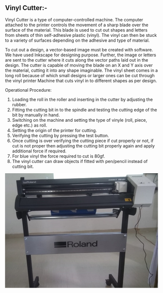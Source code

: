 ## Vinyl Cutter:-
Vinyl Cutter is a type of computer-controlled machine. The computer attached to the printer controls the movement of a sharp blade over the surface of the material. This blade is used to cut out shapes and letters from sheets of thin self-adhesive plastic (vinyl). The vinyl can then be stuck to a variety of surfaces depending on the adhesive and type of material.

To cut out a design, a vector-based image must be created with software. We have used Inkscape for designing purpose. Further, the image or letters are sent to the cutter where it cuts along the vector paths laid out in the design. The cutter is capable of moving the blade on an X and Y axis over the material, cutting it into any shape imaginable. The vinyl sheet comes in a long roll because of which small designs or larger ones can be cut through the vinyl printer Machine that cuts vinyl in to different shapes as per design.

Operational Procedure:

1. Loading the roll in the roller and inserting in the cutter by adjusting the rubber.
2. Fitting the cutting bit in to the spindle and testing the cutting edge of the bit by manually in hand.
3. Switching on the machine and setting the type of vinyle (roll, piece, edge etc.) as roll.
4. Setting the origin of the printer for cutting.
5. Verifying the cutting by pressing the test button.
6. Once cutting is over verifying the cutting piece if cut properly or not, if cut is not proper then adjusting the cutting bit properly again and apply additional force if required.
7. For blue vinyl the force required to cut is 80gf.
8. The vinyl cutter can draw objects if fitted with pen/pencil instead of cutting bit.

![Vinyl Cutter](/img/Vinyl-cutter.jpg)